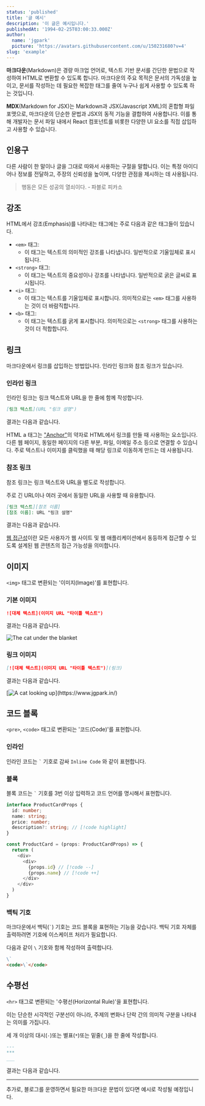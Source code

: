 ```yaml
---
status: 'published'
title: '글 예시'
description: '이 글은 예시입니다.'
publishedAt: '1994-02-25T03:00:33.000Z'
author:
  name: 'jgpark'
  picture: 'https://avatars.githubusercontent.com/u/150231680?v=4'
slug: 'example'
---
```


**마크다운**(Markdown)은 경량 마크업 언어로, 텍스트 기반 문서를 간단한 문법으로 작성하여 HTML로 변환할 수 있도록 합니다. 마크다운의 주요 목적은 문서의 가독성을 높이고, 문서를 작성하는 데 필요한 복잡한 태그를 줄여 누구나 쉽게 사용할 수 있도록 하는 것입니다.

**MDX**(Markdown for JSX)는 Markdown과 JSX(Javascript XML)의 혼합형 파일 포맷으로, 마크다운의 단순한 문법과 JSX의 동적 기능을 결합하여 사용합니다. 이를 통해 개발자는 문서 파일 내에서 React 컴포넌트를 비롯한 다양한 UI 요소를 직접 삽입하고 사용할 수 있습니다.

## 인용구

다른 사람이 한 말이나 글을 그대로 따와서 사용하는 구절을 말합니다. 이는 특정 아이디어나 정보를 전달하고, 주장의 신뢰성을 높이며, 다양한 관점을 제시하는 데 사용됩니다.

> 행동은 모든 성공의 열쇠이다. ‑ 파블로 피카소

## 강조

HTML에서 강조(Emphasis)를 나타내는 태그에는 주로 다음과 같은 태그들이 있습니다.

- `<em>` 태그:
  - 이 태그는 텍스트의 의미적인 강조를 나타냅니다. 일반적으로 기울임체로 표시됩니다.
- `<strong>` 태그:
  - 이 태그는 텍스트의 중요성이나 강조를 나타냅니다. 일반적으로 굵은 글씨로 표시됩니다.
- `<i>` 태그:
  - 이 태그는 텍스트를 기울임체로 표시합니다. 의미적으로는 `<em>` 태그를 사용하는 것이 더 바람직합니다.
- `<b>` 태그:
  - 이 태그는 텍스트를 굵게 표시합니다. 의미적으로는 `<strong>` 태그를 사용하는 것이 더 적합합니다.

## 링크

마크다운에서 링크를 삽입하는 방법입니다. 인라인 링크와 참조 링크가 있습니다.

### 인라인 링크

인라인 링크는 링크 텍스트와 URL을 한 줄에 함께 작성합니다.

```markdown
[링크 텍스트](URL "링크 설명")
```

결과는 다음과 같습니다.

HTML a 태그는 ["Anchor"](https://developer.mozilla.org/ko/docs/Web/HTML/Element/a)의 약자로 HTML에서 링크를 만들 때 사용하는 요소입니다.
다른 웹 페이지, 동일한 페이지의 다른 부분, 파일, 이메일 주소 등으로 연결할 수 있습니다. 주로 텍스트나 이미지를 클릭했을 때 해당 링크로 이동하게 만드는 데 사용됩니다.

### 참조 링크

참조 링크는 링크 텍스트와 URL을 별도로 작성합니다.

주로 긴 URL이나 여러 곳에서 동일한 URL을 사용할 때 유용합니다.

```markdown
[링크 텍스트][참조 이름]
[참조 이름]: URL "링크 설명"
```

결과는 다음과 같습니다.

[a11y]: https://developer.mozilla.org/ko/docs/Web/Accessibility

[웹 접근성][a11y]이란 모든 사용자가 웹 사이트 및 웹 애플리케이션에서 동등하게 접근할 수 있도록 설계된 웹 콘텐츠의 접근 가능성을 의미합니다.

## 이미지

`<img>` 태그로 변환되는 '이미지(Image)'를 표현합니다.

### 기본 이미지

```markdown
![대체 텍스트](이미지 URL "타이틀 텍스트")
```

결과는 다음과 같습니다.

![The cat under the blanket](/images/cat_01.jpg "cat")

### 링크 이미지

```markdown
[![대체 텍스트](이미지 URL "타이틀 텍스트")](링크)
```

결과는 다음과 같습니다.

[![A cat looking up](/images/cat_02.jpg "https://www.jgpark.in/")](https://www.jgpark.in/)

## 코드 블록

`<pre>`, `<code>` 태그로 변환되는 '코드(Code)'를 표현합니다.

### 인라인

인라인 코드는 <code>\`</code> 기호로 감싸 `Inline Code` 와 같이 표현합니다.

### 블록

블록 코드는 <code>\`</code> 기호를 3번 이상 입력하고 코드 언어를 명시해서 표현합니다.

```ts
interface ProductCardProps {
  id: number;
  name: string;
  price: number;
  description?: string; // [!code highlight]
}

const ProductCard = (props: ProductCardProps) => {
  return (
    <div>
      <div>
        {props.id} // [!code --]
        {props.name} // [!code ++]
      </div>
    </div>
  )
}
```

### 백틱 기호

마크다운에서 백틱(<code>\`</code>) 기호는 코드 블록을 표현하는 기능을 갖습니다. 백틱 기호 자체를 출력하려면 기호에 이스케이프 처리가 필요합니다.

다음과 같이 `\` 기호와 함께 작성하여 출력합니다.

```markdown
\`
<code>\`</code>
```

## 수평선

`<hr>` 태그로 변환되는 '수평선(Horizontal Rule)'을 표현합니다.

이는 단순한 시각적인 구분선이 아니라, 주제의 변화나 단락 간의 의미적 구분을 나타내는 의미를 가집니다.

세 개 이상의 대시(`-`)또는 별표(`*`)또는 밑줄(`_`)을 한 줄에 작성합니다.

```markdown
---
***
___
```

결과는 다음과 같습니다.

---

추가로, 블로그를 운영하면서 필요한 마크다운 문법이 있다면 예시로 작성될 예정입니다.
